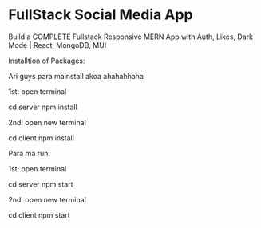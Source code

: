 # FullStack Social Media App

Build a COMPLETE Fullstack Responsive MERN App with Auth, Likes, Dark Mode | React, MongoDB, MUI

Installtion of Packages:


Ari guys para mainstall akoa ahahahhaha

1st:
open terminal

cd server
npm install

2nd:
open new terminal

cd client
npm install

Para ma run:

1st:
open terminal

cd server
npm start

2nd:
open new terminal

cd client
npm start
